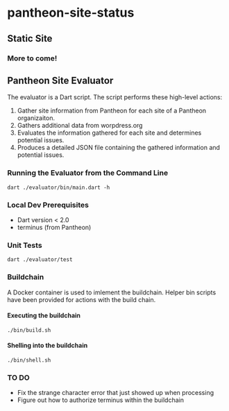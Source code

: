 # pantheon-site-status

## Static Site

### More to come!

## Pantheon Site Evaluator

The evaluator is a Dart script. The script performs these high-level actions:

1. Gather site information from Pantheon for each site of a Pantheon organizaiton.
2. Gathers additional data from worpdress.org
3. Evaluates the information gathered for each site and determines potential issues.
4. Produces a detailed JSON file containing the gathered information and potential issues.

### Running the Evaluator from the Command Line

```dart ./evaluator/bin/main.dart -h```

### Local Dev Prerequisites
- Dart version < 2.0
- terminus (from Pantheon)

### Unit Tests
`dart ./evaluator/test`

### Buildchain
A Docker container is used to imlement the buildchain. Helper bin scripts have been provided for actions with the build chain.

#### Executing the buildchain
`./bin/build.sh`

#### Shelling into the buildchain
`./bin/shell.sh`

### TO DO
- Fix the strange character error that just showed up when processing
- Figure out how to authorize terminus within the buildchain